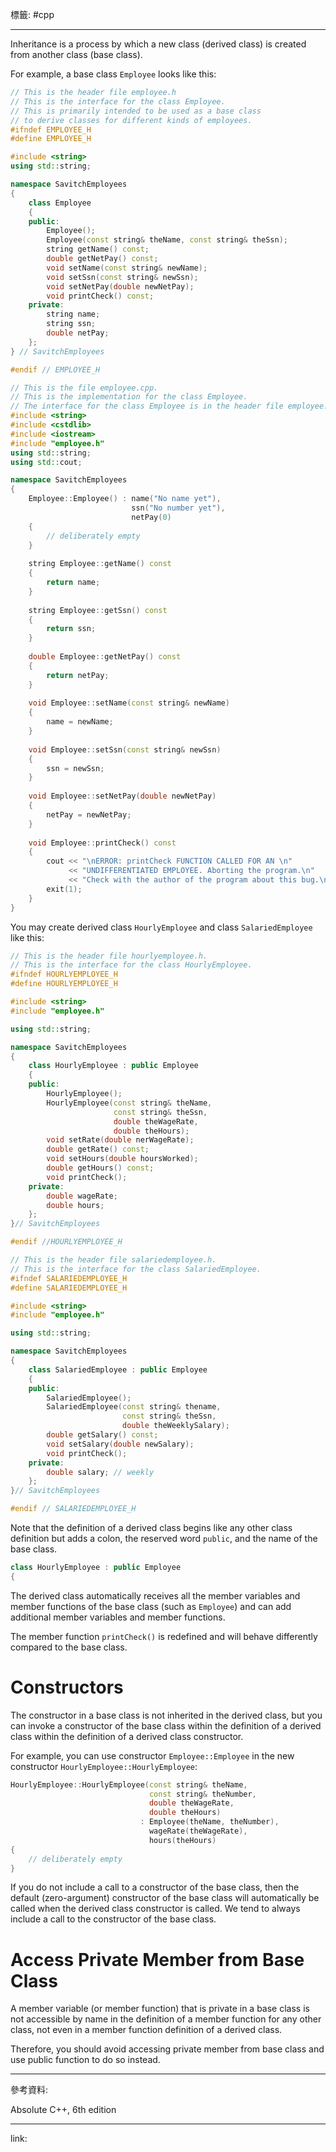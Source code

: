 標籤: #cpp 

---

Inheritance is a process by which a new class (derived class) is created from another class (base class).

For example, a base class `Employee` looks like this:

```cpp
// This is the header file employee.h
// This is the interface for the class Employee.
// This is primarily intended to be used as a base class
// to derive classes for different kinds of employees.
#ifndef EMPLOYEE_H
#define EMPLOYEE_H

#include <string>
using std::string;

namespace SavitchEmployees
{
	class Employee
	{
	public:
		Employee();
		Employee(const string& theName, const string& theSsn);
		string getName() const;
		double getNetPay() const;
		void setName(const string& newName);
		void setSsn(const string& newSsn);
		void setNetPay(double newNetPay);
		void printCheck() const;
	private:
		string name;
		string ssn;
		double netPay;
	};
} // SavitchEmployees

#endif // EMPLOYEE_H
```

```cpp
// This is the file employee.cpp.
// This is the implementation for the class Employee.
// The interface for the class Employee is in the header file employee.h.
#include <string>
#include <cstdlib>
#include <iostream>
#include "employee.h"
using std::string;
using std::cout;

namespace SavitchEmployees
{
	Employee::Employee() : name("No name yet"),
						   ssn("No number yet"),
						   netPay(0)
	{
		// deliberately empty
	}
	
	string Employee::getName() const
	{
		return name;
	}
	
	string Employee::getSsn() const
	{
		return ssn;
	}
	
	double Employee::getNetPay() const
	{
		return netPay;
	}
	
	void Employee::setName(const string& newName)
	{
		name = newName;
	}
	
	void Employee::setSsn(const string& newSsn)
	{
		ssn = newSsn;
	}
	
	void Employee::setNetPay(double newNetPay)
	{
		netPay = newNetPay;
	}
	
	void Employee::printCheck() const
	{
		cout << "\nERROR: printCheck FUNCTION CALLED FOR AN \n"
			 << "UNDIFFERENTIATED EMPLOYEE. Aborting the program.\n"
			 << "Check with the author of the program about this bug.\n";
		exit(1);
	}
}
```

You may create derived class `HourlyEmployee` and class `SalariedEmployee` like this:

```cpp
// This is the header file hourlyemployee.h.
// This is the interface for the class HourlyEmployee.
#ifndef HOURLYEMPLOYEE_H
#define HOURLYEMPLOYEE_H

#include <string>
#include "employee.h"

using std::string;

namespace SavitchEmployees
{
	class HourlyEmployee : public Employee
	{
	public:
		HourlyEmployee();
		HourlyEmployee(const string& theName,
					   const string& theSsn,
					   double theWageRate,
					   double theHours);
		void setRate(double nerWageRate);
		double getRate() const;
		void setHours(double hoursWorked);
		double getHours() const;
		void printCheck();
	private:
		double wageRate;
		double hours;
	};
}// SavitchEmployees

#endif //HOURLYEMPLOYEE_H
```

```cpp
// This is the header file salariedemployee.h.
// This is the interface for the class SalariedEmployee.
#ifndef SALARIEDEMPLOYEE_H
#define SALARIEDEMPLOYEE_H

#include <string>
#include "employee.h"

using std::string;

namespace SavitchEmployees
{
	class SalariedEmployee : public Employee
	{
	public:
		SalariedEmployee();
		SalariedEmployee(const string& thename, 
						 const string& theSsn,
						 double theWeeklySalary);
		double getSalary() const;
		void setSalary(double newSalary);
		void printCheck();
	private:
		double salary; // weekly
	};
}// SavitchEmployees

#endif // SALARIEDEMPLOYEE_H
```

Note that the definition of a derived class begins like any other class definition but adds a colon, the reserved word `public`, and the name of the base class.

```cpp
class HourlyEmployee : public Employee
{
```

The derived class automatically receives all the member variables and member functions of the base class (such as `Employee`) and can add additional member variables and member functions.

The member function `printCheck()` is redefined and will behave differently compared to the base class.

# Constructors

The constructor in a base class is not inherited in the derived class, but you can invoke a constructor of the base class within the definition of a derived class within the definition of a derived class constructor.

For example, you can use constructor `Employee::Employee` in the new constructor `HourlyEmployee::HourlyEmployee`:

```cpp
HourlyEmployee::HourlyEmployee(const string& theName,
							   const string& theNumber,
							   double theWageRate,
							   double theHours)
							 : Employee(theName, theNumber),
							   wageRate(theWageRate), 
							   hours(theHours)
{
	// deliberately empty
}
```

If you do not include a call to a constructor of the base class, then the default (zero-argument) constructor of the base class will automatically be called when the derived class constructor is called. We tend to always include a call to the constructor of the base class.

# Access Private Member from Base Class

A member variable (or member function) that is private in a base class is not accessible by name in the definition of a member function for any other class, not even in a member function definition of a derived class.

Therefore, you should avoid accessing private member from base class and use public function to do so instead.

---

參考資料:

Absolute C++, 6th edition

---

link:

